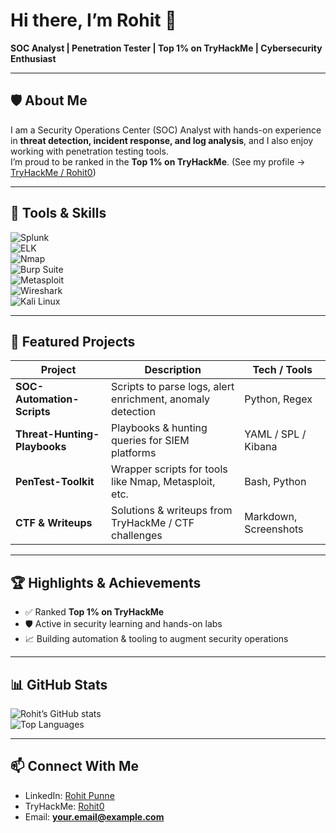 # Hi there, I’m Rohit 👋  
**SOC Analyst | Penetration Tester | Top 1% on TryHackMe | Cybersecurity Enthusiast**

---

## 🛡️ About Me  
I am a Security Operations Center (SOC) Analyst with hands-on experience in **threat detection, incident response, and log analysis**, and I also enjoy working with penetration testing tools.  
I’m proud to be ranked in the **Top 1% on TryHackMe**. (See my profile → [TryHackMe / Rohit0](https://tryhackme.com/p/Rohit0))  

---

## 🔧 Tools & Skills  

![Splunk](https://img.shields.io/badge/Splunk-000000?style=for-the-badge&logo=splunk&logoColor=white)  
![ELK](https://img.shields.io/badge/ELK-005571?style=for-the-badge&logo=elastic&logoColor=white)  
![Nmap](https://img.shields.io/badge/Nmap-00457C?style=for-the-badge&logoColor=white)  
![Burp Suite](https://img.shields.io/badge/Burp%20Suite-FF6633?style=for-the-badge&logo=burpsuite&logoColor=white)  
![Metasploit](https://img.shields.io/badge/Metasploit-2E7D32?style=for-the-badge&logoColor=white)  
![Wireshark](https://img.shields.io/badge/Wireshark-1679A7?style=for-the-badge&logo=wireshark&logoColor=white)  
![Kali Linux](https://img.shields.io/badge/Kali%20Linux-557C94?style=for-the-badge&logo=kalilinux&logoColor=white)  

---

## 📂 Featured Projects  

| Project | Description | Tech / Tools |
|---|---|---|
| **SOC-Automation-Scripts** | Scripts to parse logs, alert enrichment, anomaly detection | Python, Regex |
| **Threat-Hunting-Playbooks** | Playbooks & hunting queries for SIEM platforms | YAML / SPL / Kibana |
| **PenTest-Toolkit** | Wrapper scripts for tools like Nmap, Metasploit, etc. | Bash, Python |
| **CTF & Writeups** | Solutions & writeups from TryHackMe / CTF challenges | Markdown, Screenshots |

---

## 🏆 Highlights & Achievements  

- ✅ Ranked **Top 1% on TryHackMe**  
- 🛡️ Active in security learning and hands-on labs  
- 📈 Building automation & tooling to augment security operations  

---

## 📊 GitHub Stats  

![Rohit’s GitHub stats](https://github-readme-stats.vercel.app/api?username=Rohit8983&show_icons=true&theme=radical)  
![Top Languages](https://github-readme-stats.vercel.app/api/top-langs/?username=Rohit8983&layout=compact&theme=radical)  

---

## 📫 Connect With Me  

- LinkedIn: [Rohit Punne](https://www.linkedin.com/in/rohit-punne-4a15172a0/)  
- TryHackMe: [Rohit0](https://tryhackme.com/p/Rohit0)  
- Email: **your.email@example.com**  
